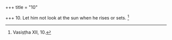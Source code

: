 +++
title = "10"

+++
10. Let him not look at the sun when he rises or sets. [^7] 


[^7]:  Vasiṣṭha XII, 10.
